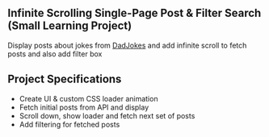 ## Infinite Scrolling Single-Page Post & Filter Search (Small Learning Project)

Display posts about jokes from [DadJokes](https://us-central1-dadsofunny.cloudfunctions.net/DadJokes) and add infinite scroll to fetch posts and also add filter box

## Project Specifications

- Create UI & custom CSS loader animation
- Fetch initial posts from API and display
- Scroll down, show loader and fetch next set of posts
- Add filtering for fetched posts
